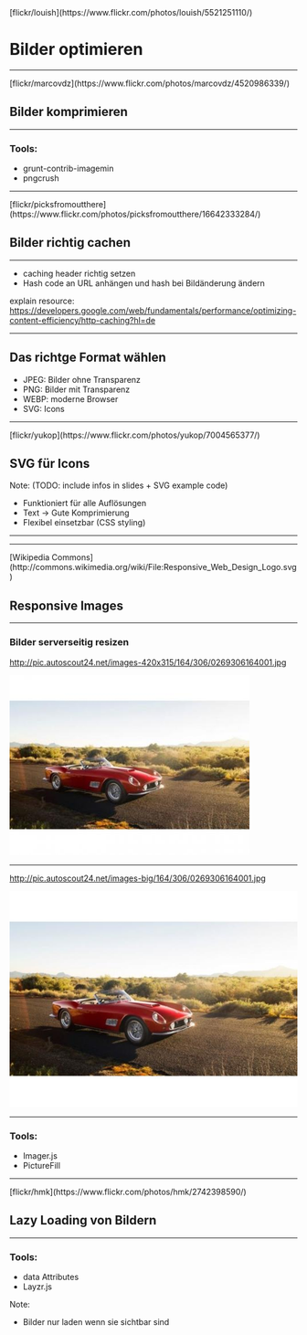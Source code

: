 ﻿<!-- .slide: data-background="assets/13.jpg" -->
<div class="attribution">[flickr/louish](https://www.flickr.com/photos/louish/5521251110/)</div>

# Bilder optimieren

---

<!-- .slide: data-background="assets/10.jpg" -->
<div class="attribution">[flickr/marcovdz](https://www.flickr.com/photos/marcovdz/4520986339/)</div>

## Bilder komprimieren

---

### Tools:

- grunt-contrib-imagemin
- pngcrush

---

<!-- .slide: data-background="assets/cache.jpg" -->
<div class="attribution">[flickr/picksfromoutthere](https://www.flickr.com/photos/picksfromoutthere/16642333284/)</div>

## Bilder richtig cachen

---

- caching header richtig setzen
- Hash code an URL anhängen und hash bei Bildänderung ändern

explain resource: https://developers.google.com/web/fundamentals/performance/optimizing-content-efficiency/http-caching?hl=de

---

## Das richtge Format wählen

- JPEG: Bilder ohne Transparenz
- PNG: Bilder mit Transparenz
- WEBP: moderne Browser
- SVG: Icons

---

<!-- .slide: data-background="assets/14.jpg" -->
<div class="attribution">[flickr/yukop](https://www.flickr.com/photos/yukop/7004565377/)</div>

## SVG für Icons

Note: (TODO: include infos in slides + SVG example code)
- Funktioniert für alle Auflösungen
- Text -> Gute Komprimierung
- Flexibel einsetzbar (CSS styling)

---

<!-- .slide: data-background="assets/grunticon.jpg" -->

---

<!-- .slide: data-background="assets/responsive.png" -->
<div class="attribution">[Wikipedia Commons](http://commons.wikimedia.org/wiki/File:Responsive_Web_Design_Logo.svg)</div>

## Responsive Images

---

### Bilder serverseitig resizen

http://pic.autoscout24.net/images-420x315/164/306/0269306164001.jpg

<img src="assets/pic_server_1.jpg" />

---

http://pic.autoscout24.net/images-big/164/306/0269306164001.jpg

<img src="assets/pic_server_2.jpg" />

---

### Tools:

- Imager.js
- PictureFill

---

<!-- .slide: data-background="assets/15.jpg" -->
<div class="attribution">[flickr/hmk](https://www.flickr.com/photos/hmk/2742398590/)</div>

## Lazy Loading von Bildern

---

### Tools:

- data Attributes
- Layzr.js

Note:
- Bilder nur laden wenn sie sichtbar sind